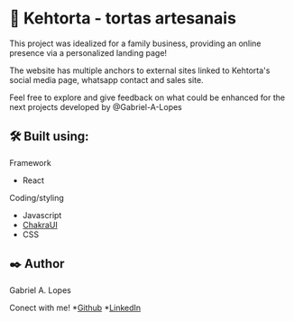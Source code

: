 # 🥧 Kehtorta - tortas artesanais

This project was idealized for a family business, providing an online presence via a personalized landing page!

The website has multiple anchors to external sites linked to Kehtorta's social media page, whatsapp contact and sales site.

Feel free to explore and give feedback on what could be enhanced for the next projects developed by @Gabriel-A-Lopes

## 🛠️ Built using:

Framework
* React

Coding/styling
* Javascript
* [ChakraUI](https://chakra-ui.com)
* CSS

## ✒️ Author
Gabriel A. Lopes

Conect with me!
*[Github](https://github.com/Gabriel-A-Lopes)
*[LinkedIn](https://www.linkedin.com/in/gabriel-amaro-lopes-541a9519b/)
